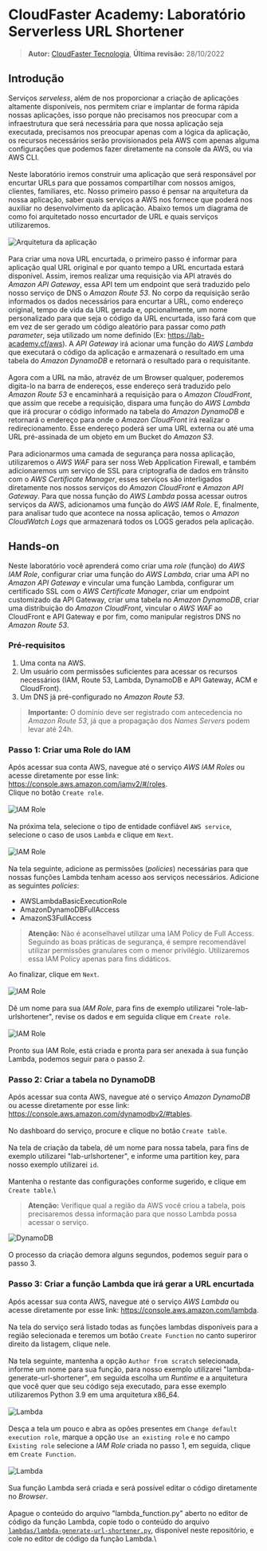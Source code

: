 # CloudFaster Academy: Laboratório Serverless URL Shortener

> **Autor:** [CloudFaster Tecnologia](https://cloudfaster.com.br), **Última revisão:** 28/10/2022

## Introdução

Serviços *serveless*, além de nos proporcionar a criação de aplicações altamente disponíveis, nos permitem criar e implantar de forma rápida nossas aplicações, isso porque não precisamos nos preocupar com a infraestrutura que será necessária para que nossa aplicação seja executada, precisamos nos preocupar apenas com a lógica da aplicação, os recursos necessários serão provisionados pela AWS com apenas alguma configurações que podemos fazer diretamente na console da AWS, ou via AWS CLI.\
\
Neste laboratório iremos construir uma aplicação que será responsável por encurtar URLs para que possamos compartilhar com nossos amigos, clientes, familiares, etc. Nosso primeiro passo é pensar na arquitetura da nossa aplicação, saber quais serviços a AWS nos fornece que poderá nos auxiliar no desenvolvimento da aplicação. Abaixo temos um diagrama de como foi arquitetado nosso encurtador de URL e quais serviços utilizaremos.\
\
![Arquitetura da aplicação](./assets/arquitetura.png)
\
\
Para criar uma nova URL encurtada, o primeiro passo é informar para aplicação qual URL original e por quanto tempo a URL encurtada estará disponível. Assim, iremos realizar uma requisição via API através do *Amazon API Gateway*, essa API tem um endpoint que será traduzido pelo nosso serviço de DNS o *Amazon Route 53*. No corpo da requisição serão informados os dados necessários para encurtar a URL, como endereço original, tempo de vida da URL gerada e, opcionalmente, um nome personalizado para que seja o código da URL encurtada, isso fará com que em vez de ser gerado um código aleatório para passar como *path parameter*, seja utilizado um nome definido (Ex: <https://lab-academy.cf/aws>). A *API Gateway* irá acionar uma função do *AWS Lambda* que executará o código da aplicação e armazenará o resultado em uma tabela do *Amazon DynamoDB* e retornará o resultado para o requisitante.\
\
Agora com a URL na mão, atravéz de um Browser qualquer, poderemos digita-lo na barra de endereços, esse endereço será traduzido pelo *Amazon Route 53* e encaminhará a requisição para o *Amazon CloudFront*, que assim que recebe a requisição, dispara uma função do *AWS Lambda* que irá procurar o código informado na tabela do *Amazon DynamoDB* e retornará o endereço para onde o *Amazon CloudFront* irá realizar o redirecionamento. Esse endereço poderá ser uma URL externa ou até uma URL pré-assinada de um objeto em um Bucket do *Amazon S3*.\
\
Para adicionarmos uma camada de segurança para nossa aplicação, utilizaremos o *AWS WAF* para ser noss Web Application Firewall, e também adicionaremos um serviço de SSL para criptografia de dados em trânsito com o *AWS Certificate Manager*, esses serviços são interligados diretamente nos nossos serviços do *Amazon CloudFront* e *Amazon API Gateway*. Para que nossa função do *AWS Lambda* possa acessar outros serviços da AWS, adicionamos uma função do *AWS IAM Role*. E, finalmente, para analisar tudo que acontece na nossa aplicação, temos o *Amazon CloudWatch Logs* que armazenará todos os LOGS gerados pela aplicação.

## Hands-on

Neste laboratório você aprenderá como criar uma *role* (função) do *AWS IAM Role*, configurar criar uma função do *AWS Lambda*, criar uma API no *Amazon API Gateway* e vincular uma função Lambda, configurar um certificado SSL com o *AWS Certificate Manager*, criar um endpoint customizado da API Gateway, criar uma tabela no *Amazon DynamoDB*, criar uma distribuição do *Amazon CloudFront*, vincular o *AWS WAF* ao CloudFront e API Gateway e por fim, como manipular registros DNS no *Amazon Route 53*.

### Pré-requisitos

1) Uma conta na AWS.
2) Um usuário com permissões suficientes para acessar os recursos necessários (IAM, Route 53, Lambda, DynamoDB e API Gateway, ACM e CloudFront).
3) Um DNS já pré-configurado no *Amazon Route 53*.

> **Importante:** O domínio deve ser registrado com antecedencia no *Amazon Route 53*, já que a propagação dos *Names Servers* podem levar até 24h.

### Passo 1: Criar uma Role do IAM

Após acessar sua conta AWS, navegue até o serviço *AWS IAM Roles* ou acesse diretamente por esse link: <https://console.aws.amazon.com/iamv2/#/roles>.\
Clique no botão `Create role`.\
\
![IAM Role](./assets/iamrole01.png)
\
\
Na próxima tela, selecione o tipo de entidade confiável `AWS service`, selecione o caso de usos `Lambda` e clique em `Next`.\
\
![IAM Role](./assets/iamrole02.png)
\
\
Na tela seguinte, adicione as permissões (*policies*) necessárias para que nossas funções Lambda tenham acesso aos serviços necessários. Adicione as seguintes *policies*:

* AWSLambdaBasicExecutionRole
* AmazonDynamoDBFullAccess
* AmazonS3FullAccess

> **Atenção:** Não é aconselhavel utilizar uma IAM Policy de Full Access. Seguindo as boas práticas de segurança, é sempre recomendável utilizar permissões granulares com o menor privilégio. Utilizaremos essa IAM Policy apenas para fins didáticos.

Ao finalizar, clique em `Next`.\
\
![IAM Role](./assets/iamrole03.png)
\
\
Dê um nome para sua *IAM Role*, para fins de exemplo utilizarei "role-lab-urlshortener", revise os dados e em seguida clique em `Create role`.\
\
![IAM Role](./assets/iamrole04.png)
\
\
Pronto sua IAM Role, está criada e pronta para ser anexada à sua função Lambda, podemos seguir para o passo 2.

### Passo 2: Criar a tabela no DynamoDB

Após acessar sua conta AWS, navegue até o serviço *Amazon DynamoDB* ou acesse diretamente por esse link: <https://console.aws.amazon.com/dynamodbv2/#tables>.\
\
No dashboard do serviço, procure e clique no botão `Create table`.\
\
Na tela de criação da tabela, dê um nome para nossa tabela, para fins de exemplo utilizarei "lab-urlshortener", e informe uma partition key, para nosso exemplo utilizarei `id`.\
\
Mantenha o restante das configurações conforme sugerido, e clique em `Create table`.\

> **Atenção:** Verifique qual a região da AWS você criou a tabela, pois precisaremos dessa informação para que nosso Lambda possa acessar o serviço.

![DynamoDB](./assets/dynamodb01.png)
\
\
O processo da criação demora alguns segundos, podemos seguir para o passo 3.

### Passo 3: Criar a função Lambda que irá gerar a URL encurtada

Após acessar sua conta AWS, navegue até o serviço *AWS Lambda* ou acesse diretamente por esse link: <https://console.aws.amazon.com/lambda>.\
\
Na tela do serviço será listado todas as funções lambdas disponíveis para a região selecionada e teremos um botão `Create Function` no canto superiror direito da listagem, clique nele.\
\
Na tela seguinte, mantenha a opção `Author from scratch` selecionada, informe um nome para sua função, para nosso exemplo utilizarei "lambda-generate-url-shortener", em seguida escolha um *Runtime* e a arquitetura que você quer que seu código seja executado, para esse exemplo utilizaremos Python 3.9 em uma arquitetura x86_64.\
\
![Lambda](./assets/lambda01.png)
\
\
Desça a tela um pouco e abra as opões presentes em `Change default execution role`, marque a opção `Use an existing role` e no campo `Existing role` selecione a *IAM Role* criada no passo 1, em seguida, clique em `Create Function`.\
\
![Lambda](./assets/lambda02.png)
\
\
Sua função Lambda será criada e será possível editar o código diretamente no *Browser*.\
\
Apague o conteúdo do arquivo "lambda_function.py" aberto no editor de código da função Lambda, copie todo o conteúdo do arquivo [`lambdas/lambda-generate-url-shortener.py`](https://github.com/cloudfaster-academy-workshop/demo-lambda-dynamodb/blob/main/lambdas/lambda-generate-url-shortener.py), disponível neste repositório, e cole no editor de código da função Lambda.\
